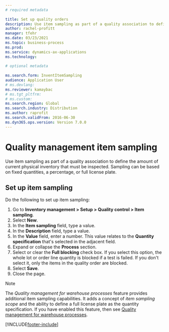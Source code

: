 ```yaml
--- 
# required metadata 
 
title: Set up quality orders
description: Use item sampling as part of a quality association to define the amount of current physical inventory that must be inspected. Sampling can be based on fixed quantities, a percentage, or full license plate. 
author: rachel-profitt
manager: tfehr 
ms.date: 03/23/2021
ms.topic: business-process 
ms.prod:  
ms.service: dynamics-ax-applications 
ms.technology:  
 
# optional metadata 
 
ms.search.form: InventItemSampling
audience: Application User 
# ms.devlang:  
ms.reviewer: kamaybac
# ms.tgt_pltfrm:  
# ms.custom:  
ms.search.region: Global
ms.search.industry: Distribution
ms.author: raprofit
ms.search.validFrom: 2016-06-30 
ms.dyn365.ops.version: Version 7.0.0 
---
```


# Quality management item sampling

Use item sampling as part of a quality association to define the amount of current physical inventory that must be inspected. Sampling can be based on fixed quantities, a percentage, or full license plate.

## Set up item sampling

Do the following to set up item sampling:

1. Go to **Inventory management > Setup > Quality control > Item sampling**.
2. Select **New**.
3. In the **Item sampling** field, type a value.
4. In the **Description** field, type a value.
5. In the **Value** field, enter a number. This value relates to the **Quantity specification** that's selected in the adjacent field.  
6. Expand or collapse the **Process** section.
7. Select or clear the **Full blocking** check box. If you select this option, the whole lot or order line quantity is blocked if a test is failed. If you don't select it, only the items in the quality order are blocked.  
8. Select **Save**.
9. Close the page.

> [!NOTE]
> The *Quality management for warehouse processes* feature provides additional item sampling capabilities. It adds a concept of *item sampling scope* and the ability to define a full license plate as the quantity specification. If you have enabled this feature, then see [Quality management for warehouse processes](quality-management-for-warehouses-processes.md).


[!INCLUDE[footer-include](../../includes/footer-banner.md)]